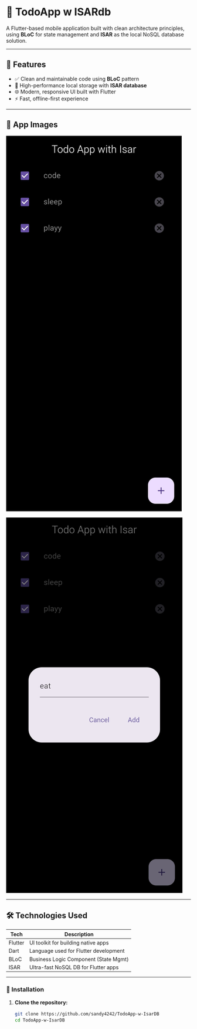 # 📱 TodoApp w ISARdb

A Flutter-based mobile application built with clean architecture principles, using **BLoC** for state management and **ISAR** as the local NoSQL database solution.

---

## 🚀 Features

- ✅ Clean and maintainable code using **BLoC** pattern
- 💾 High-performance local storage with **ISAR database**
- 🌐 Modern, responsive UI built with Flutter
- ⚡ Fast, offline-first experience

---
## 📱 App Images
![alt text](<image2.jpg>)

![alt text](image.jpg)

---

## 🛠️ Technologies Used

| Tech        | Description                             |
|-------------|-----------------------------------------|
| Flutter     | UI toolkit for building native apps     |
| Dart        | Language used for Flutter development   |
| BLoC        | Business Logic Component (State Mgmt)   |
| ISAR        | Ultra-fast NoSQL DB for Flutter apps    |

---

### 🚚 Installation

1. **Clone the repository:**
   ```bash
   git clone https://github.com/sandy4242/TodoApp-w-IsarDB
   cd TodoApp-w-IsarDB


